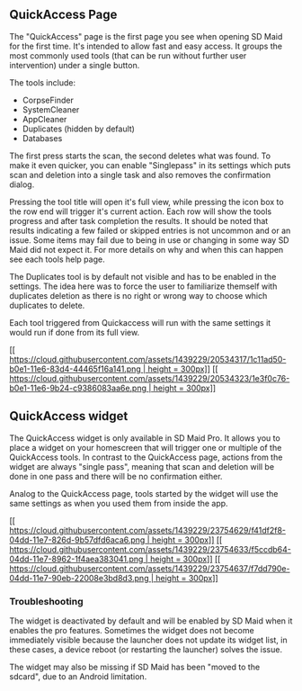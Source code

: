 ## QuickAccess Page
The "QuickAccess" page is the first page you see when opening SD Maid for the first time. It's intended to allow fast and easy access. It groups the most commonly used tools (that can be run without further user intervention) under a single button.

The tools include:
* CorpseFinder
* SystemCleaner
* AppCleaner
* Duplicates (hidden by default)
* Databases

The first press starts the scan, the second deletes what was found. To make it even quicker, you can enable "Singlepass" in its settings which puts scan and deletion into a single task and also removes the confirmation dialog.

Pressing the tool title will open it's full view, while pressing the icon box to the row end will trigger it's current action. Each row will show the tools progress and after task completion the results. It should be noted that results indicating a few failed or skipped entries is not uncommon and or an issue. Some items may fail due to being in use or changing in some way SD Maid did not expect it. For more details on why and when this can happen see each tools help page.

The Duplicates tool is by default not visible and has to be enabled in the settings. The idea here was to force the user to familiarize themself with duplicates deletion as there is no right or wrong way to choose which duplicates to delete.

Each tool triggered from Quickaccess will run with the same settings it would run if done from its full view.

[[[ https://cloud.githubusercontent.com/assets/1439229/20534317/1c11ad50-b0e1-11e6-83d4-44465f16a141.png | height = 300px]]](https://cloud.githubusercontent.com/assets/1439229/20534317/1c11ad50-b0e1-11e6-83d4-44465f16a141.png)
[[[ https://cloud.githubusercontent.com/assets/1439229/20534323/1e3f0c76-b0e1-11e6-9b24-c9386083aa6e.png | height = 300px]]](https://cloud.githubusercontent.com/assets/1439229/20534323/1e3f0c76-b0e1-11e6-9b24-c9386083aa6e.png)

## QuickAccess widget
The QuickAccess widget is only available in SD Maid Pro. It allows you to place a widget on your homescreen that will trigger one or multiple of the QuickAccess tools. In contrast to the QuickAccess page, actions from the widget are always "single pass", meaning that scan and deletion will be done in one pass and there will be no confirmation either.

Analog to the QuickAccess page, tools started by the widget will use the same settings as when you used them from inside the app.

[[[ https://cloud.githubusercontent.com/assets/1439229/23754629/f41df2f8-04dd-11e7-826d-9b57dfd6aca6.png | height = 300px]]](https://cloud.githubusercontent.com/assets/1439229/23754629/f41df2f8-04dd-11e7-826d-9b57dfd6aca6.png)
[[[ https://cloud.githubusercontent.com/assets/1439229/23754633/f5ccdb64-04dd-11e7-8962-1f4aea383041.png | height = 300px]]](https://cloud.githubusercontent.com/assets/1439229/23754633/f5ccdb64-04dd-11e7-8962-1f4aea383041.png)
[[[ https://cloud.githubusercontent.com/assets/1439229/23754637/f7dd790e-04dd-11e7-90eb-22008e3bd8d3.png | height = 300px]]](https://cloud.githubusercontent.com/assets/1439229/23754637/f7dd790e-04dd-11e7-90eb-22008e3bd8d3.png)

### Troubleshooting
The widget is deactivated by default and will be enabled by SD Maid when it enables the pro features. Sometimes the widget does not become immediately visible because the launcher does not update its widget list, in these cases, a device reboot (or restarting the launcher) solves the issue.

The widget may also be missing if SD Maid has been "moved to the sdcard", due to an Android limitation.

